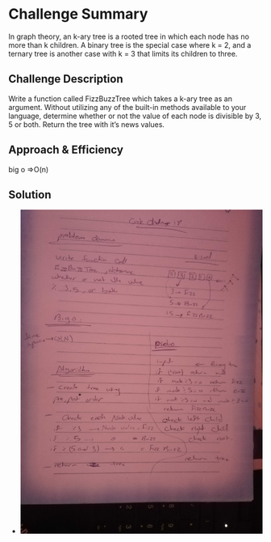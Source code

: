 # Challenge Summary
In graph theory, an k-ary tree is a rooted tree in which each node has no more than k children.
A binary tree is the special case where k = 2, and a ternary tree is another case with k = 3 that limits its children to three.
## Challenge Description
Write a function called FizzBuzzTree which takes a k-ary tree as an argument.
Without utilizing any of the built-in methods available to your language, determine whether or not the value of each node is divisible by 3, 5 or both.
Return the tree with it’s news values.
## Approach & Efficiency
big o =>O(n)
## Solution
- ![whiteboard Matrix inner Sum ](../../assest/fizzbuzz.jpg)
